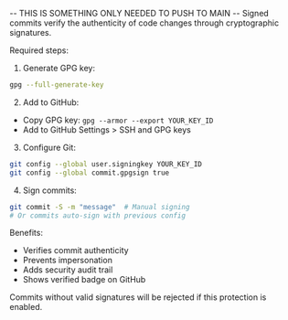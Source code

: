 -- THIS IS SOMETHING ONLY NEEDED TO PUSH TO MAIN -- 
Signed commits verify the authenticity of code changes through cryptographic signatures. 

Required steps:
1. Generate GPG key:
```bash
gpg --full-generate-key
```

2. Add to GitHub:
- Copy GPG key: `gpg --armor --export YOUR_KEY_ID`
- Add to GitHub Settings > SSH and GPG keys

3. Configure Git:
```bash
git config --global user.signingkey YOUR_KEY_ID
git config --global commit.gpgsign true
```

4. Sign commits:
```bash
git commit -S -m "message"  # Manual signing
# Or commits auto-sign with previous config
```

Benefits:
- Verifies commit authenticity
- Prevents impersonation
- Adds security audit trail
- Shows verified badge on GitHub

Commits without valid signatures will be rejected if this protection is enabled.
